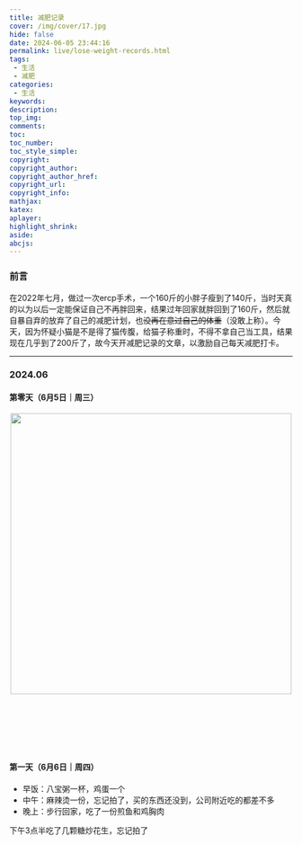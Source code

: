 ```yaml
---
title: 减肥记录
cover: /img/cover/17.jpg
hide: false
date: 2024-06-05 23:44:16
permalink: live/lose-weight-records.html
tags:
 - 生活
 - 减肥
categories:
 - 生活
keywords:
description:
top_img:
comments:
toc:
toc_number:
toc_style_simple:
copyright:
copyright_author:
copyright_author_href:
copyright_url:
copyright_info:
mathjax:
katex:
aplayer:
highlight_shrink:
aside:
abcjs:
---
```


### 前言

在2022年七月，做过一次ercp手术，一个160斤的小胖子瘦到了140斤，当时天真的以为以后一定能保证自己不再胖回来，结果过年回家就胖回到了160斤，然后就自暴自弃的放弃了自己的减肥计划，也~~没再在意过自己的体重~~（没敢上称）。今天，因为怀疑小猫是不是得了猫传腹，给猫子称重时，不得不拿自己当工具，结果现在几乎到了200斤了，故今天开减肥记录的文章，以激励自己每天减肥打卡。

----

### 2024.06

#### 第零天（6月5日｜周三）

<center style="overflow: hidden;width: 100%;height: 600px;text-align:center">
    <img style="width: 500px;" src="https://images.jzwfan.com/image/2024/06/06/000134-0.jpeg" alt="">
</center>

#### 第一天（6月6日｜周四）
- 早饭：八宝粥一杯，鸡蛋一个
- 中午：麻辣烫一份，忘记拍了，买的东西还没到，公司附近吃的都差不多
- 晚上：步行回家，吃了一份煎鱼和鸡胸肉

下午3点半吃了几颗糖炒花生，忘记拍了

<center class="half" style="overflow:hidden">
  	<div style="width: 157px;height: 150px;line-height: 150px;text-align: center;float:left;padding-bottom:10px;">
        <img src="https://images.jzwfan.com/image/2024/06/07/092938-0.png" style="max-width:100%;max-height:100%;vertical-align: middle; margin: 0 auto;" alt="">
    </div>
    <div style="width: 157px;height: 150px;line-height: 150px;text-align: center;float:left;padding-bottom:10px;">
        <img src="https://images.jzwfan.com/image/2024/06/07/093334-0.png" style="max-width:100%;max-height:100%;vertical-align: middle; margin: 0 auto;" alt="">
    </div>
</center>

